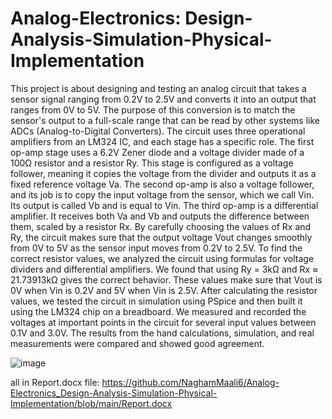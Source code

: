 # Analog-Electronics: Design-Analysis-Simulation-Physical-Implementation

This project is about designing and testing an analog circuit that takes a sensor signal ranging from 0.2V to 2.5V and converts it into an output that ranges from 0V to 5V. The purpose of this conversion is to match the sensor's output to a full-scale range that can be read by other systems like ADCs (Analog-to-Digital Converters). The circuit uses three operational amplifiers from an LM324 IC, and each stage has a specific role.
The first op-amp stage uses a 6.2V Zener diode and a voltage divider made of a 100Ω resistor and a resistor Ry. This stage is configured as a voltage follower, meaning it copies the voltage from the divider and outputs it as a fixed reference voltage Va. The second op-amp is also a voltage follower, and its job is to copy the input voltage from the sensor, which we call Vin. Its output is called Vb and is equal to Vin. The third op-amp is a differential amplifier. It receives both Va and Vb and outputs the difference between them, scaled by a resistor Rx. By carefully choosing the values of Rx and Ry, the circuit makes sure that the output voltage Vout changes smoothly from 0V to 5V as the sensor input moves from 0.2V to 2.5V.
To find the correct resistor values, we analyzed the circuit using formulas for voltage dividers and differential amplifiers. We found that using Ry = 3kΩ and Rx ≈ 21.73913kΩ gives the correct behavior. These values make sure that Vout is 0V when Vin is 0.2V and 5V when Vin is 2.5V. After calculating the resistor values, we tested the circuit in simulation using PSpice and then built it using the LM324 chip on a breadboard. We measured and recorded the voltages at important points in the circuit for several input values between 0.1V and 3.0V. The results from the hand calculations, simulation, and real measurements were compared and showed good agreement.
 
![image](https://github.com/user-attachments/assets/ccc34a00-573b-40a2-8339-10dddc68fe5d)

all in Report.docx file: https://github.com/NaghamMaali6/Analog-Electronics_Design-Analysis-Simulation-Physical-Implementation/blob/main/Report.docx
